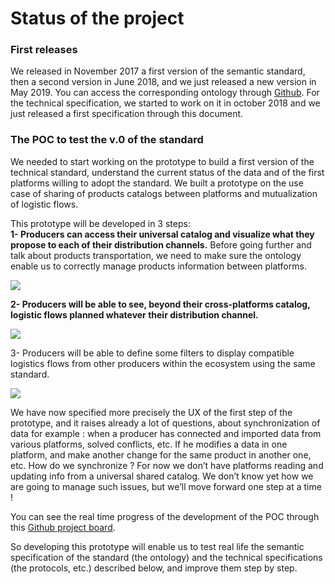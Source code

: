 # Status of the project

### First releases

We released in November 2017 a first version of the semantic standard, then a second version in June 2018, and we just released a new version in May 2019.  You can access the corresponding ontology through [Github](https://github.com/datafoodconsortium/ontology). For the technical specification, we started to work on it in october 2018 and we just released a first specification through this document.

### The POC to test the v.0 of the standard

We needed to start working on the prototype to build a first version of the technical standard, understand the current status of the data and of the first platforms willing to adopt the standard. We built a prototype on the use case of sharing of products catalogs between platforms and mutualization of logistic flows.

This prototype will be developed in 3 steps:  
**1- Producers can access their universal catalog and visualize what they propose to each of their distribution channels.** Before going further and talk about products transportation, we need to make sure the ontology enable us to correctly manage products information between platforms.

![](https://lh4.googleusercontent.com/nrwTqhkiwR7CR99J3H05H_aFT_LbAbDW1WzcsWKai_PmY-kgmTX31bXTd1PG_QFxHxXcEu5Eso7-aMT2hFsW8DUJXD03T_LABbMPdkgtc1JkRRz6p3ZwMecTuzVvknV1bHuVPjuc)

**2- Producers will be able to see, beyond their cross-platforms catalog, logistic flows planned whatever their distribution channel.**

![](https://lh5.googleusercontent.com/BBxex3tBMsxQ3H6wYiMyyuY-0d5v6b05nYThm5ndq3xHcXHLoIftqeH34j-5bex2_1rmrknJVTjznmyJyB0sCJpYF4G7M-TtlEchogAdQsWc6F9-yo4lM-BlsPLy70Gxt-aWhydG)

3- Producers will be able to define some filters to display compatible logistics flows from other producers within the ecosystem using the same standard.

![](https://lh5.googleusercontent.com/khm_SWkfXXjvuF5zJ1Qbbecwzuo8UbNjrIxsl7R8EJeapO0y38UriWSuuksJUdqjX-tMlRvShI6oqIW_Az6vVJUt1y21rQ5WrJH4YJYgts6aR2rDdIwMbM4kBUryXmJI0FUsQOCp)

We have now specified more precisely the UX of the first step of the prototype, and it raises already a lot of questions, about synchronization of data for example : when a producer has connected and imported data from various platforms, solved conflicts, etc. If he modifies a data in one platform, and make another change for the same product in another one, etc. How do we synchronize ? For now we don’t have platforms reading and updating info from a universal shared catalog. We don’t know yet how we are going to manage such issues, but we’ll move forward one step at a time !

You can see the real time progress of the development of the POC through this [Github project board](https://github.com/orgs/datafoodconsortium/projects/1). 

So developing this prototype will enable us to test real life the semantic specification of the standard \(the ontology\) and the technical specifications \(the protocols, etc.\) described below, and improve them step by step.

